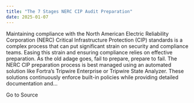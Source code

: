 ```yaml
---
title: "The 7 Stages NERC CIP Audit Preparation"
date: 2025-01-07
---
```


Maintaining compliance with the North American Electric Reliability Corporation (NERC) Critical Infrastructure Protection (CIP) standards is a complex process that can put significant strain on security and compliance teams. Easing this strain and ensuring compliance relies on effective preparation. As the old adage goes, fail to prepare, prepare to fail. The NERC CIP preparation process is best managed using an automated solution like Fortra’s Tripwire Enterprise or Tripwire State Analyzer. These solutions continuously enforce built-in policies while providing detailed documentation and...

Go to Source
